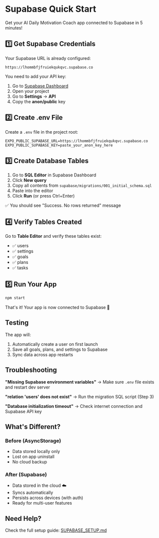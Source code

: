 # Supabase Quick Start

Get your AI Daily Motivation Coach app connected to Supabase in 5 minutes!

## 1️⃣ Get Supabase Credentials

Your Supabase URL is already configured:
```
https://lhommbfjfruiekqukqvc.supabase.co
```

You need to add your API key:

1. Go to [Supabase Dashboard](https://supabase.com/dashboard)
2. Open your project
3. Go to **Settings** → **API**
4. Copy the **anon/public** key

## 2️⃣ Create .env File

Create a `.env` file in the project root:

```env
EXPO_PUBLIC_SUPABASE_URL=https://lhommbfjfruiekqukqvc.supabase.co
EXPO_PUBLIC_SUPABASE_KEY=paste_your_anon_key_here
```

## 3️⃣ Create Database Tables

1. Go to **SQL Editor** in Supabase Dashboard
2. Click **New query**
3. Copy all contents from `supabase/migrations/001_initial_schema.sql`
4. Paste into the editor
5. Click **Run** (or press Ctrl+Enter)

✅ You should see "Success. No rows returned" message

## 4️⃣ Verify Tables Created

Go to **Table Editor** and verify these tables exist:
- ✅ users
- ✅ settings
- ✅ goals
- ✅ plans
- ✅ tasks

## 5️⃣ Run Your App

```bash
npm start
```

That's it! Your app is now connected to Supabase 🎉

## Testing

The app will:
1. Automatically create a user on first launch
2. Save all goals, plans, and settings to Supabase
3. Sync data across app restarts

## Troubleshooting

**"Missing Supabase environment variables"**
→ Make sure `.env` file exists and restart dev server

**"relation 'users' does not exist"**
→ Run the migration SQL script (Step 3)

**"Database initialization timeout"**
→ Check internet connection and Supabase API key

## What's Different?

### Before (AsyncStorage)
- Data stored locally only
- Lost on app uninstall
- No cloud backup

### After (Supabase)
- Data stored in the cloud ☁️
- Syncs automatically
- Persists across devices (with auth)
- Ready for multi-user features

## Need Help?

Check the full setup guide: [SUPABASE_SETUP.md](./SUPABASE_SETUP.md)

